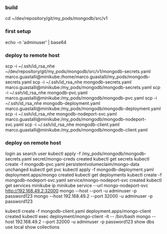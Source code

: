 ### build
cd ~/dev/repository/git/my_pods/mongodb/src/v1

### first setup
echo -n 'adminuser' | base64

### deploy to remote host
scp -i ~/.ssh/id_rsa_nhe ~/dev/repository/git/my_pods/mongodb/src/v1/mongodb-secrets.yaml marco.guastalli@minikube:/home/marco.guastalli/my_pods/mongodb-secrets.yaml
scp -i ~/.ssh/id_rsa_nhe mongodb-secrets.yaml marco.guastalli@minikube:/my_pods/mongodb/mongodb-secrets.yaml
scp -i ~/.ssh/id_rsa_nhe mongodb-pvc.yaml marco.guastalli@minikube:/my_pods/mongodb/mongodb-pvc.yaml
scp -i ~/.ssh/id_rsa_nhe mongodb-deployment.yaml marco.guastalli@minikube:/my_pods/mongodb/mongodb-deployment.yaml
scp -i ~/.ssh/id_rsa_nhe mongodb-nodeport-svc.yaml marco.guastalli@minikube:/my_pods/mongodb/mongodb-nodeport-svc.yaml
scp -i ~/.ssh/id_rsa_nhe mongodb-client.yaml marco.guastalli@minikube:/my_pods/mongodb/mongodb-client.yaml

### deploy on remote host
login as search user
kubectl apply -f /my_pods/mongodb/mongodb-secrets.yaml
        secret/mongo-creds created
  kubectl get secrets
kubectl create -f mongodb-pvc.yaml
        persistentvolumeclaim/mongo-data unchanged
  kubectl get pvc
kubectl apply -f mongodb-deployment.yaml
        deployment.apps/mongo created
kubectl get deployments
kubectl create -f mongodb-nodeport-svc.yaml
        service/mongo-nodeport-svc created
kubectl get services
minikube ip
minikube service --url mongo-nodeport-svc
        http://192.168.49.2:32000
mongo --host <ip> --port <port of nodeport svc> -u adminuser -p password123
mongo --host 192.168.49.2 --port 32000 -u adminuser -p password123

kubectl create -f mongodb-client.yaml
        deployment.apps/mongo-client created
kubectl exec deployment/mongo-client -it -- /bin/bash
        mongo --host 192.168.49.2 --port 32000 -u adminuser -p password123
        show dbs
        use local
        show collections

